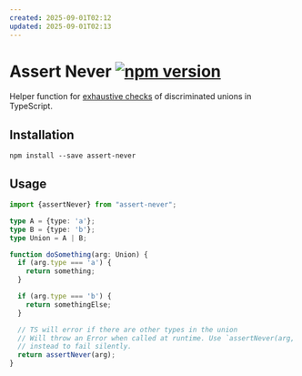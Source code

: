 ```yaml
---
created: 2025-09-01T02:12
updated: 2025-09-01T02:13
---
```

# Assert Never [![npm version][npm-image]][npm-url]

Helper function for [exhaustive checks][exhaustive-checks] of discriminated
unions in TypeScript.

## Installation

```
npm install --save assert-never
```

## Usage

```ts
import {assertNever} from "assert-never";

type A = {type: 'a'};
type B = {type: 'b'};
type Union = A | B;

function doSomething(arg: Union) {
  if (arg.type === 'a') {
    return something;
  }

  if (arg.type === 'b') {
    return somethingElse;
  }

  // TS will error if there are other types in the union
  // Will throw an Error when called at runtime. Use `assertNever(arg, true)`
  // instead to fail silently.
  return assertNever(arg);
}
```

[npm-image]: https://badge.fury.io/js/assert-never.svg
[npm-url]: https://badge.fury.io/js/assert-never
[exhaustive-checks]: https://basarat.gitbook.io/typescript/type-system/discriminated-unions#exhaustive-checks

